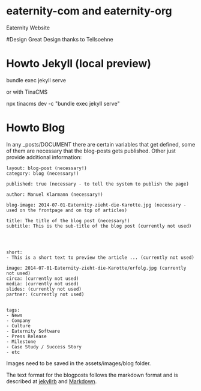 # eaternity-com and eaternity-org

Eaternity Website

#Design
Great Design thanks to Tellsoehne

# Howto Jekyll (local preview)

bundle exec jekyll serve

or with TinaCMS

npx tinacms dev -c "bundle exec jekyll serve"

# Howto Blog

In any \_posts/DOCUMENT there are certain variables that get defined, some of them are necessary that the blog-posts gets published. Other just provide additional information:

    layout: blog-post (necessary!)
    category: blog (necessary!)

    published: true (necessary - to tell the system to publish the page)

    author: Manuel Klarmann (necessary!)

    blog-image: 2014-07-01-Eaternity-zieht-die-Karotte.jpg (necessary - used on the frontpage and on top of articles)

    title: The title of the blog post (necessary!)
    subtitle: This is the sub-title of the blog post (currently not used)




    short:
    - This is a short text to preview the article ... (currently not used)

    image: 2014-07-01-Eaternity-zieht-die-Karotte/erfolg.jpg (currently not used)
    circa: (currently not used)
    media: (currently not used)
    slides: (currently not used)
    partner: (currently not used)


    tags:
    - News
    - Company
    - Culture
    - Eaternity Software
    - Press Release
    - Milestone
    - Case Study / Success Story
    - etc

Images need to be saved in the assets/images/blog folder.

The text format for the blogposts follows the markdown format and is described at [jekyllrb][1] and [Markdown][2].

[1]: http://jekyllrb.com/docs/posts/
[2]: http://daringfireball.net/projects/markdown/

